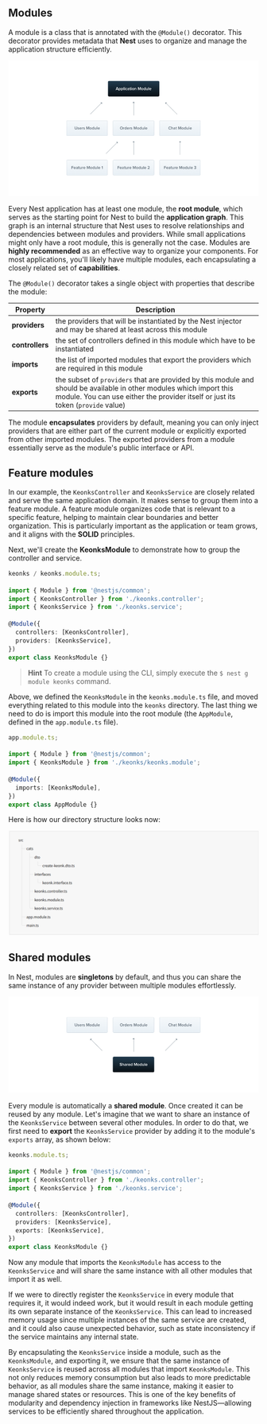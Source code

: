 ## Modules

A module is a class that is annotated with the `@Module()` decorator. This decorator provides metadata that **Nest** uses to organize and manage the application structure efficiently.

![Modules Image](./docs/images/modules.png)

Every Nest application has at least one module, the **root module**, which serves as the starting point for Nest to build the **application graph**. This graph is an internal structure that Nest uses to resolve relationships and dependencies between modules and providers. While small applications might only have a root module, this is generally not the case. Modules are **highly recommended** as an effective way to organize your components. For most applications, you'll likely have multiple modules, each encapsulating a closely related set of **capabilities**.

The `@Module()` decorator takes a single object with properties that describe the module:

| Property        | Description                                                                                                                                                                                              |
| --------------- | -------------------------------------------------------------------------------------------------------------------------------------------------------------------------------------------------------- |
| **providers**   | the providers that will be instantiated by the Nest injector and may be shared at least across this module                                                                                               |
| **controllers** | the set of controllers defined in this module which have to be instantiated                                                                                                                              |
| **imports**     | the list of imported modules that export the providers which are required in this module                                                                                                                 |
| **exports**     | the subset of `providers` that are provided by this module and should be available in other modules which import this module. You can use either the provider itself or just its token (`provide` value) |

The module **encapsulates** providers by default, meaning you can only inject providers that are either part of the current module or explicitly exported from other imported modules. The exported providers from a module essentially serve as the module's public interface or API.

## Feature modules

In our example, the `KeonksController` and `KeonksService` are closely related and serve the same application domain. It makes sense to group them into a feature module. A feature module organizes code that is relevant to a specific feature, helping to maintain clear boundaries and better organization. This is particularly important as the application or team grows, and it aligns with the **SOLID** principles.

Next, we'll create the **KeonksModule** to demonstrate how to group the controller and service.

```ts
keonks / keonks.module.ts;

import { Module } from '@nestjs/common';
import { KeonksController } from './keonks.controller';
import { KeonksService } from './keonks.service';

@Module({
  controllers: [KeonksController],
  providers: [KeonksService],
})
export class KeonksModule {}
```

> **Hint**
> To create a module using the CLI, simply execute the `$ nest g module keonks` command.

Above, we defined the `KeonksModule` in the `keonks.module.ts` file, and moved everything related to this module into the `keonks` directory. The last thing we need to do is import this module into the root module (the `AppModule`, defined in the `app.module.ts` file).

```ts
app.module.ts;

import { Module } from '@nestjs/common';
import { KeonksModule } from './keonks/keonks.module';

@Module({
  imports: [KeonksModule],
})
export class AppModule {}
```

Here is how our directory structure looks now:

![Modules-feature Image](./docs/images/modules-feature.png)

## Shared modules

In Nest, modules are **singletons** by default, and thus you can share the same instance of any provider between multiple modules effortlessly.

![Modules-v Image](./docs/images/modules-shared.png)

Every module is automatically a **shared module**. Once created it can be reused by any module. Let's imagine that we want to share an instance of the `KeonksService` between several other modules. In order to do that, we first need to **export** the `KeonksService` provider by adding it to the module's `exports` array, as shown below:

```ts
keonks.module.ts;

import { Module } from '@nestjs/common';
import { KeonksController } from './keonks.controller';
import { KeonksService } from './keonks.service';

@Module({
  controllers: [KeonksController],
  providers: [KeonksService],
  exports: [KeonksService],
})
export class KeonksModule {}
```

Now any module that imports the `KeonksModule` has access to the `KeonksService` and will share the same instance with all other modules that import it as well.

If we were to directly register the `KeonksService` in every module that requires it, it would indeed work, but it would result in each module getting its own separate instance of the `KeonksService`. This can lead to increased memory usage since multiple instances of the same service are created, and it could also cause unexpected behavior, such as state inconsistency if the service maintains any internal state.

By encapsulating the `KeonksService` inside a module, such as the `KeonksModule`, and exporting it, we ensure that the same instance of `KeonksService` is reused across all modules that import `KeonksModule`. This not only reduces memory consumption but also leads to more predictable behavior, as all modules share the same instance, making it easier to manage shared states or resources. This is one of the key benefits of modularity and dependency injection in frameworks like NestJS—allowing services to be efficiently shared throughout the application.
